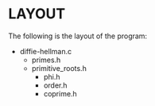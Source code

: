# LAYOUT
The following is the layout of the program:
- diffie-hellman.c
  - primes.h
  - primitive_roots.h
    - phi.h
    - order.h
    - coprime.h
